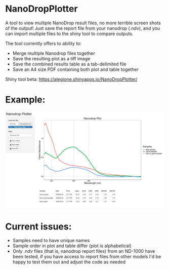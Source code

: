 # NanoDropPlotter
A tool to view multiple NanoDrop result files, no more terrible screen shots of the output!
Just save the report file from your nanodrop (.ndv), and you can import multiple files to the shiny tool to compare outputs.

The tool currently offers to ability to:
  - Merge multiple Nanodrop files together
  - Save the resulting plot as a tiff image
  - Save the combined results table as a tab-delimited file
  - Save an A4 size PDF containing both plot and table together

Shiny tool beta:
https://alegione.shinyapps.io/NanoDropPlotter/



# Example:

<kbd><img src="https://github.com/alegione/NanoDropPlotter/blob/master/NanoDropPlotter/images/ExampleRun.jpeg" /></kbd>




# Current issues:
- Samples need to have unique names
- Sample order in plot and table differ (plot is alphabetical)
- Only .ndv files (that is, nanodrop report files) from an ND-1000 have been tested, if you have access to report files from other models I'd be happy to test them out and adjust the code as needed
